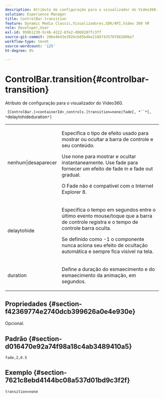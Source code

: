 ```yaml
---
description: Atributo de configuração para o visualizador do Video360.
solution: Experience Manager
title: ControlBar.transition
feature: Dynamic Media Classic,Visualizadores,SDK/API,Vídeo 360 VR
role: Developer,User
exl-id: 950b1230-5c4b-4222-87e2-d069287fc3ff
source-git-commit: 206e4643e3926cb85b4be2189743578f88180be7
workflow-type: tm+mt
source-wordcount: '125'
ht-degree: 0%

---
```


# ControlBar.transition{#controlbar-transition}

Atributo de configuração para o visualizador do Video360.

` [ControlBar.|<containerId>_controls.]transition=none|fade[, *``*[, *`delaytohideduration`*]`

<table id="table_C616483932C2482CA9794DDD7313FD7C"> 
 <tbody> 
  <tr> 
   <td colname="col1"> <p> <span class="codeph"> nenhum|desaparecer</span> </p> </td> 
   <td colname="col2"> <p> Especifica o tipo de efeito usado para mostrar ou ocultar a barra de controle e seu conteúdo. </p> <p>Use <span class="codeph"> none</span> para mostrar e ocultar instantaneamente. Use <span class="codeph"> fade</span> para fornecer um efeito de fade in e fade out gradual. </p> <p>O Fade não é compatível com o Internet Explorer 8. </p> </td> 
  </tr> 
  <tr> 
   <td colname="col1"> <p> <span class="codeph"> <span class="varname"> delaytohide</span> </span> </p> </td> 
   <td colname="col2"> <p>Especifica o tempo em segundos entre o último evento mouse/toque que a barra de controle registra e o tempo de controle barra oculta. </p> <p> Se definido como <span class="codeph"> -1</span> o componente nunca aciona seu efeito de ocultação automática e sempre fica visível na tela. </p> </td> 
  </tr> 
  <tr> 
   <td colname="col1"> <p> <span class="codeph"> <span class="varname"> duration</span> </span> </p> </td> 
   <td colname="col2"> <p>Define a duração do esmaecimento e do esmaecimento da animação, em segundos. </p> </td> 
  </tr> 
 </tbody> 
</table>

## Propriedades {#section-f42369774e2740dcb399626a0e4e930e}

Opcional.

## Padrão {#section-d016470e92a74f98a18c4ab3489410a5}

`fade,2,0.5`

## Exemplo {#section-7621c8ebd4144bc08a537d01bd9c3f2f}

```
transition=none
```
